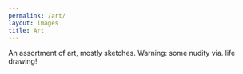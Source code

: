 ```yaml
---
permalink: /art/
layout: images
title: Art
---
```


An assortment of art, mostly sketches. Warning: some nudity via. life drawing!
